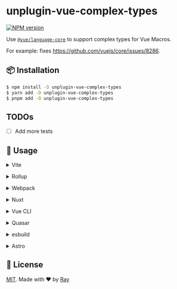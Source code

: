 # unplugin-vue-complex-types

[![NPM version](https://img.shields.io/npm/v/unplugin-vue-complex-types?color=a1b858&label=)](https://www.npmjs.com/package/unplugin-vue-complex-types)

Use [`@vue/language-core`](https://github.com/vuejs/language-tools/tree/master/packages/language-core) to support complex types for Vue Macros.

For example: fixes https://github.com/vuejs/core/issues/8286.

## 📦 Installation

```bash
$ npm install -D unplugin-vue-complex-types
$ yarn add -D unplugin-vue-complex-types
$ pnpm add -D unplugin-vue-complex-types
```

## TODOs

- [ ] Add more tests

## 🚀 Usage

<details>
<summary>Vite</summary><br>

```ts
// vite.config.ts
import VueComplexTypes from "unplugin-vue-complex-types/vite";

export default defineConfig({
	plugins: [VueComplexTypes({})],
});
```

<br></details>

<details>
<summary>Rollup</summary><br>

```ts
// rollup.config.js
import VueComplexTypes from "unplugin-vue-complex-types/rollup";

export default {
	plugins: [
		VueComplexTypes({
			tsconfigPath: "tsconfig.json", // Path to your tsconfig.json
		}),
		// other plugins
	],
};
```

<br></details>

<details>
<summary>Webpack</summary><br>

```ts
// webpack.config.js
module.exports = {
	/* ... */
	plugins: [
		require("unplugin-vue-complex-types/webpack")({
			tsconfigPath: "tsconfig.json", // Path to your tsconfig.json
		}),
	],
};
```

<br></details>

<details>
<summary>Nuxt</summary><br>

```ts
// nuxt.config.ts
export default defineNuxtConfig({
	modules: ["unplugin-vue-complex-types/nuxt"],
	complexTypes: {
		tsconfigPath: "tsconfig.json", // Path to your tsconfig.json
	},
});
```

<br></details>

<details>
<summary>Vue CLI</summary><br>

```ts
// vue.config.js
module.exports = {
	configureWebpack: {
		plugins: [
			require("unplugin-vue-complex-types/webpack")({
				tsconfigPath: "tsconfig.json", // Path to your tsconfig.json
			}),
		],
	},
};
```

<br></details>

<details>
<summary>Quasar</summary><br>

```ts
// quasar.conf.js [Vite]
module.exports = {
	vitePlugins: [
		[
			"unplugin-vue-complex-types/vite",
			{
				tsconfigPath: "tsconfig.json", // Path to your tsconfig.json
			},
		],
	],
};
```

```ts
// quasar.conf.js [Webpack]
const VueComplexTypesPlugin = require("unplugin-vue-complex-types/webpack");

module.exports = {
	build: {
		chainWebpack(chain) {
			chain.plugin("unplugin-vue-complex-types").use(
				VueComplexTypesPlugin({
					tsconfigPath: "tsconfig.json", // Path to your tsconfig.json
				}),
			);
		},
	},
};
```

<br></details>

<details>
<summary>esbuild</summary><br>

```ts
// esbuild.config.js
import { build } from "esbuild";

build({
	/* ... */
	plugins: [
		require("unplugin-vue-complex-types/esbuild")({
			tsconfigPath: "tsconfig.json", // Path to your tsconfig.json
		}),
	],
});
```

<br></details>

<details>
<summary>Astro</summary><br>

```ts
// astro.config.mjs
import VueComplexTypes from "unplugin-vue-complex-types/astro";

export default defineConfig({
	integrations: [
		VueComplexTypes({
			tsconfigPath: "tsconfig.json", // Path to your tsconfig.json
		}),
	],
});
```

<br></details>

## 📝 License

[MIT](./LICENSE). Made with ❤️ by [Ray](https://github.com/so1ve)
